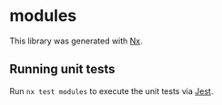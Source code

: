 # modules

This library was generated with [Nx](https://nx.dev).

## Running unit tests

Run `nx test modules` to execute the unit tests via [Jest](https://jestjs.io).

